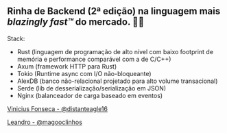 ## Rinha de Backend (2ª edição) na linguagem mais _blazingly fast™_ do mercado. 🦀🔥

Stack:

- Rust (linguagem de programação de alto nível com baixo footprint de memória e performance comparável com a de C/C++)
- Axum (framework HTTP para Rust)
- Tokio (Runtime async com I/O não-bloqueante)
- AlexDB (banco não-relacional projetado para alto volume transacional)
- Serde (lib de desserialização/serialização em JSON)
- Nginx (balanceador de carga baseado em eventos)

[Vinicius Fonseca - @distanteagle16](https://twitter.com/distanteagle16)

[Leandro - @magooclinhos](https://twitter.com/magooclinhos)